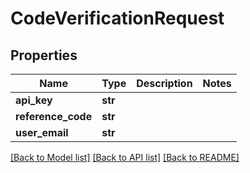 # CodeVerificationRequest

## Properties
Name | Type | Description | Notes
------------ | ------------- | ------------- | -------------
**api_key** | **str** |  | 
**reference_code** | **str** |  | 
**user_email** | **str** |  | 

[[Back to Model list]](../README.md#documentation-for-models) [[Back to API list]](../README.md#documentation-for-api-endpoints) [[Back to README]](../README.md)


